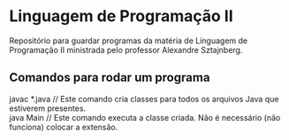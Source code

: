 # Linguagem de Programação II

Repositório para guardar programas da matéria de Linguagem de Programação II ministrada pelo professor Alexandre Sztajnberg.

## Comandos para rodar um programa
javac *.java // Este comando cria classes para todos os arquivos Java que estiverem presentes.<br>
java Main // Este comando executa a classe criada. Não é necessário (não funciona) colocar a extensão.
